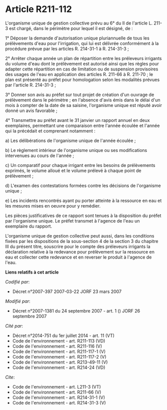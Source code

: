 # Article R211-112

L'organisme unique de gestion collective prévu au 6° du II de l'article L. 211-3 est chargé, dans le périmètre pour lequel il
est désigné, de : 

1° Déposer la demande d'autorisation unique pluriannuelle de tous les prélèvements d'eau pour l'irrigation, qui lui est
délivrée conformément à la procédure prévue par les articles R. 214-31-1 à R. 214-31-3 ; 

2° Arrêter chaque année un plan de répartition entre les préleveurs irrigants du volume d'eau dont le prélèvement est
autorisé ainsi que les règles pour adapter cette répartition en cas de limitation ou de suspension provisoires des usages de
l'eau en application des articles R. 211-66 à R. 211-70 ; le plan est présenté au préfet pour homologation selon les
modalités prévues par l'article R. 214-31-3 ; 

3° Donner son avis au préfet sur tout projet de création d'un ouvrage de prélèvement dans le périmètre ; en l'absence d'avis
émis dans le délai d'un mois à compter de la date de sa saisine, l'organisme unique est réputé avoir donné un avis
favorable ; 

4° Transmettre au préfet avant le 31 janvier un rapport annuel en deux exemplaires, permettant une comparaison entre l'année
écoulée et l'année qui la précédait et comprenant notamment : 

a) Les délibérations de l'organisme unique de l'année écoulée ; 

b) Le règlement intérieur de l'organisme unique ou ses modifications intervenues au cours de l'année ; 

c) Un comparatif pour chaque irrigant entre les besoins de prélèvements exprimés, le volume alloué et le volume prélevé à
chaque point de prélèvement ; 

d) L'examen des contestations formées contre les décisions de l'organisme unique ; 

e) Les incidents rencontrés ayant pu porter atteinte à la ressource en eau et les mesures mises en oeuvre pour y remédier. 

Les pièces justificatives de ce rapport sont tenues à la disposition du préfet par l'organisme unique. Le préfet transmet à
l'agence de l'eau un exemplaire du rapport. 

L'organisme unique de gestion collective peut aussi, dans les conditions fixées par les dispositions de la sous-section 4 de
la section 3 du chapitre III du présent titre, souscrire pour le compte des préleveurs irrigants la déclaration relative à la
redevance pour prélèvement sur la ressource en eau et collecter cette redevance et en reverser le produit à l'agence de
l'eau.

**Liens relatifs à cet article**

_Codifié par_:

  - Décret n°2007-397 2007-03-22 JORF 23 mars 2007

_Modifié par_:

  - Décret n°2007-1381 du 24 septembre 2007 - art. 1 () JORF 26 septembre 2007

_Cité par_:

  - Décret n°2014-751 du 1er juillet 2014 - art. 11 (VT)
  - Code de l'environnement - art. R211-113 (VD)
  - Code de l'environnement - art. R211-116 (V)
  - Code de l'environnement - art. R211-117-1 (V)
  - Code de l'environnement - art. R211-117-2 (V)
  - Code de l'environnement - art. R213-49-11 (V)
  - Code de l'environnement - art. R214-24 (VD)

_Cite_:

  - Code de l'environnement - art. L211-3 (VT)
  - Code de l'environnement - art. R211-66 (V)
  - Code de l'environnement - art. R214-31-1 (V)
  - Code de l'environnement - art. R214-31-3 (V)

